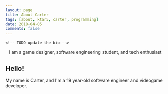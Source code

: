```yaml
---
layout: page
title: About Carter
tags: [about, ktar5, carter, programming]
date: 2018-04-05
comments: false
---
```

    <!-- TODO update the bio -->
<center>I am a game designer, software engineering student, and tech enthusiast</center>

## Hello!
My name is Carter, and I'm a 19 year-old software engineer and videogame developer.
